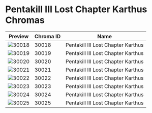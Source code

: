 # Pentakill III Lost Chapter Karthus Chromas



| Preview | Chroma ID | Name |
|---------|-----------|------|
| ![30018](https://raw.communitydragon.org/latest/plugins/rcp-be-lol-game-data/global/default/v1/champion-chroma-images/30/30018.png) | 30018 | Pentakill III Lost Chapter Karthus |
| ![30019](https://raw.communitydragon.org/latest/plugins/rcp-be-lol-game-data/global/default/v1/champion-chroma-images/30/30019.png) | 30019 | Pentakill III Lost Chapter Karthus |
| ![30020](https://raw.communitydragon.org/latest/plugins/rcp-be-lol-game-data/global/default/v1/champion-chroma-images/30/30020.png) | 30020 | Pentakill III Lost Chapter Karthus |
| ![30021](https://raw.communitydragon.org/latest/plugins/rcp-be-lol-game-data/global/default/v1/champion-chroma-images/30/30021.png) | 30021 | Pentakill III Lost Chapter Karthus |
| ![30022](https://raw.communitydragon.org/latest/plugins/rcp-be-lol-game-data/global/default/v1/champion-chroma-images/30/30022.png) | 30022 | Pentakill III Lost Chapter Karthus |
| ![30023](https://raw.communitydragon.org/latest/plugins/rcp-be-lol-game-data/global/default/v1/champion-chroma-images/30/30023.png) | 30023 | Pentakill III Lost Chapter Karthus |
| ![30024](https://raw.communitydragon.org/latest/plugins/rcp-be-lol-game-data/global/default/v1/champion-chroma-images/30/30024.png) | 30024 | Pentakill III Lost Chapter Karthus |
| ![30025](https://raw.communitydragon.org/latest/plugins/rcp-be-lol-game-data/global/default/v1/champion-chroma-images/30/30025.png) | 30025 | Pentakill III Lost Chapter Karthus |